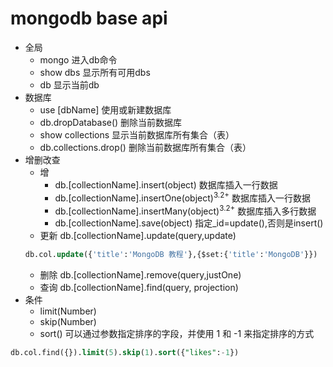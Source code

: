 # mongodb base api

* 全局
    * mongo 进入db命令
    * show dbs 显示所有可用dbs
    * db 显示当前db
* 数据库
    * use [dbName] 使用或新建数据库
    * db.dropDatabase() 删除当前数据库
    * show collections 显示当前数据库所有集合（表）
    * db.collections.drop() 删除当前数据库所有集合（表）
* 增删改查
    * 增
        * db.[collectionName].insert(object) 数据库插入一行数据
        * db.[collectionName].insertOne(object)<sup>3.2+</sup> 数据库插入一行数据
        * db.[collectionName].insertMany(object)<sup>3.2+</sup> 数据库插入多行数据
        * db.[collectionName].save(object) 指定_id=update(),否则是insert()
    * 更新 db.[collectionName].update(query,update)
    ``` sql
    db.col.update({'title':'MongoDB 教程'},{$set:{'title':'MongoDB'}})
    ```
    * 删除 db.[collectionName].remove(query,justOne)
    * 查询 db.[collectionName].find(query, projection)
* 条件
    * limit(Number)
    * skip(Number)
    * sort() 可以通过参数指定排序的字段，并使用 1 和 -1 来指定排序的方式
``` sql
db.col.find({}).limit(5).skip(1).sort({"likes":-1})
```